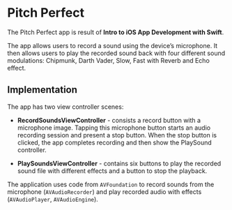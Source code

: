 # Pitch Perfect

The Pitch Perfect app is result of **Intro to iOS App Development with Swift**.

The app allows users to record a sound using the device’s microphone. It then allows users to play the recorded sound back with four
different sound modulations: Chipmunk, Darth Vader, Slow, Fast with Reverb and Echo effect.

## Implementation

The app has two view controller scenes:

- **RecordSoundsViewController** - consists a record button with a microphone image. Tapping this microphone button
starts an audio recording session and present a stop button. When the stop button is clicked, the app completes recording and then show the PlaySound controller.

- **PlaySoundsViewController** - contains six buttons to play the recorded sound file with different effects and a button to stop the playback.

The application uses code from `AVFoundation` to record sounds from the microphone (`AVAudioRecorder`) and play recorded audio with effects (`AVAudioPlayer`, `AVAudioEngine`).
